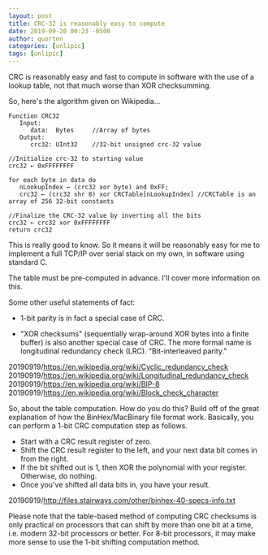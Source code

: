 ```yaml
---
layout: post
title: CRC-32 is reasonably easy to compute
date: 2019-09-20 00:23 -0500
author: quorten
categories: [unlipic]
tags: [unlipic]
---
```


CRC is reasonably easy and fast to compute in software with the use of
a lookup table, not that much worse than XOR checksumming.

So, here's the algorithm given on Wikipedia...

```
Function CRC32
   Input:
      data:  Bytes     //Array of bytes
   Output:
      crc32: UInt32    //32-bit unsigned crc-32 value

//Initialize crc-32 to starting value
crc32 ← 0xFFFFFFFF

for each byte in data do
   nLookupIndex ← (crc32 xor byte) and 0xFF;
   crc32 ← (crc32 shr 8) xor CRCTable[nLookupIndex] //CRCTable is an array of 256 32-bit constants

//Finalize the CRC-32 value by inverting all the bits
crc32 ← crc32 xor 0xFFFFFFFF
return crc32
```

This is really good to know.  So it means it will be reasonably easy
for me to implement a full TCP/IP over serial stack on my own, in
software using standard C.

<!-- more -->

The table must be pre-computed in advance.  I'll cover more
information on this.

Some other useful statements of fact:

* 1-bit parity is in fact a special case of CRC.

* "XOR checksums" (sequentially wrap-around XOR bytes into a finite
  buffer) is also another special case of CRC.  The more formal name
  is longitudinal redundancy check (LRC).  "Bit-interleaved parity."

20190919/https://en.wikipedia.org/wiki/Cyclic_redundancy_check  
20190919/https://en.wikipedia.org/wiki/Longitudinal_redundancy_check  
20190919/https://en.wikipedia.org/wiki/BIP-8  
20190919/https://en.wikipedia.org/wiki/Block_check_character

So, about the table computation.  How do you do this?  Build off of
the great explanation of how the BinHex/MacBinary file format work.
Basically, you can perform a 1-bit CRC computation step as follows.

* Start with a CRC result register of zero.
* Shift the CRC result register to the left, and your next data bit
  comes in from the right.
* If the bit shifted out is 1, then XOR the polynomial with your
  register.  Otherwise, do nothing.
* Once you've shifted all data bits in, you have your result.

20190919/http://files.stairways.com/other/binhex-40-specs-info.txt

Please note that the table-based method of computing CRC checksums is
only practical on processors that can shift by more than one bit at a
time, i.e. modern 32-bit processors or better.  For 8-bit processors,
it may make more sense to use the 1-bit shifting computation method.
